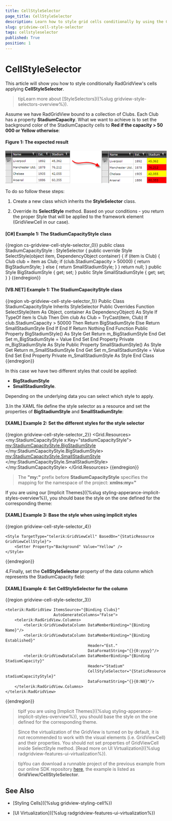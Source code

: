 ```yaml
---
title: CellStyleSelector
page_title: CellStyleSelector
description: Learn how to style grid cells conditionally by using the CellStyleSelector property of RadGridView - Telerik's {{ site.framework_name }} DataGrid.
slug: gridview-cell-style-selector
tags: cellstyleselector
published: True
position: 1
---
```


# CellStyleSelector

This article will show you how to style conditionally RadGridView's cells applying __CellStyleSelector__.
		
>tipLearn more about [StyleSelectors]({%slug gridview-style-selectors-overview%}).
		  
Assume we have RadGridView bound to a collection of Clubs. Each Club has a property __StadiumCapacity__. What we want to achieve is to set the background color of the StadiumCapacity cells to __Red if the capacity > 50 000 or Yellow otherwise__:

#### __Figure 1: The expected result__

![The expected result](images/gridview_cellstyleselector.png)

To do so follow these steps:

1. Create a new class which inherits the __StyleSelector__ class.

2. Override its __SelectStyle__ method. Based on your conditions - you return the proper Style that will be applied to the framework element (GridViewCell in our case).

#### __[C#] Example 1: The StadiumCapacityStyle class__

{{region cs-gridview-cell-style-selector_0}}
	public class StadiumCapacityStyle : StyleSelector
	{
	    public override Style SelectStyle(object item, DependencyObject container)
	    {
	        if (item is Club)
	        {
	            Club club = item as Club;
	            if (club.StadiumCapacity > 50000)
	            {
	                return BigStadiumStyle;
	            }
	            else
	            {
	                return SmallStadiumStyle;
	            }
	        }
	        return null;
	    }
	    public Style BigStadiumStyle { get; set; }
	    public Style SmallStadiumStyle { get; set; }
	}
{{endregion}}

#### __[VB.NET] Example 1: The StadiumCapacityStyle class__

{{region vb-gridview-cell-style-selector_1}}
	Public Class StadiumCapacityStyle
	    Inherits StyleSelector
	    Public Overrides Function SelectStyle(item As Object, container As DependencyObject) As Style
	        If TypeOf item Is Club Then
	            Dim club As Club = TryCast(item, Club)
	            If club.StadiumCapacity > 50000 Then
	                Return BigStadiumStyle
	            Else
	                Return SmallStadiumStyle
	            End If
	        End If
	        Return Nothing
	    End Function
	    Public Property BigStadiumStyle() As Style
	        Get
	            Return m_BigStadiumStyle
	        End Get
	        Set
	            m_BigStadiumStyle = Value
	        End Set
	    End Property
	    Private m_BigStadiumStyle As Style
	    Public Property SmallStadiumStyle() As Style
	        Get
	            Return m_SmallStadiumStyle
	        End Get
	        Set
	            m_SmallStadiumStyle = Value
	        End Set
	    End Property
	    Private m_SmallStadiumStyle As Style
	End Class
{{endregion}}

In this case we have two different styles that could be applied:

* __BigStadiumStyle__
* __SmallStadiumStyle__. 

Depending on the underlying data you can select which style to apply.

3.In the XAML file define the style selector as a resource and set the properties of __BigStadiumStyle__ and __SmallStadiumStyle__:

#### __[XAML] Example 2: Set the different styles for the style selector__

{{region gridview-cell-style-selector_2}}
		<Grid.Resources>
			<my:StadiumCapacityStyle x:Key="stadiumCapacityStyle">
				<my:StadiumCapacityStyle.BigStadiumStyle>
					<Style TargetType="telerik:GridViewCell">
						<Setter Property="Background" Value="Red"/>
					</Style>
				</my:StadiumCapacityStyle.BigStadiumStyle>
				<my:StadiumCapacityStyle.SmallStadiumStyle>
					<Style TargetType="telerik:GridViewCell">
						<Setter Property="Background" Value="Yellow" />
					</Style>
				</my:StadiumCapacityStyle.SmallStadiumStyle>
			</my:StadiumCapacityStyle>
		</Grid.Resources>
{{endregion}}

>The __"my:"__ prefix before __StadiumCapacityStyle__ specifies the mapping for the namespace of the project: __xmlns:my="__

If you are using our [Implicit Themes]({%slug styling-apperance-implicit-styles-overview%}), you should base the style on the one defined for the corresponding theme:

#### __[XAML] Example 3: Base the style when using implicit styles__

{{region gridview-cell-style-selector_4}}

	<Style TargetType="telerik:GridViewCell" BasedOn="{StaticResource GridViewCellStyle}">
		<Setter Property="Background" Value="Yellow" />
	</Style>
{{endregion}}

4.Finally, set the __CellStyleSelector__ property of the data column which represents the StadiumCapacity field:

#### __[XAML] Example 4: Set CellStyleSelector for the column__

{{region gridview-cell-style-selector_3}}

	<telerik:RadGridView ItemsSource="{Binding Clubs}"                   
	                     AutoGenerateColumns="False">
	    <telerik:RadGridView.Columns>
	        <telerik:GridViewDataColumn DataMemberBinding="{Binding Name}"/>
	        <telerik:GridViewDataColumn DataMemberBinding="{Binding Established}"
	                                    Header="Est."
	                                    DataFormatString="{}{0:yyyy}"/>
	        <telerik:GridViewDataColumn DataMemberBinding="{Binding StadiumCapacity}"
	                                    Header="Stadium"
	                                    CellStyleSelector="{StaticResource stadiumCapacityStyle}"
	                                    DataFormatString="{}{0:N0}"/>
	    </telerik:RadGridView.Columns>
	</telerik:RadGridView>
{{endregion}}

>tipIf you are using [Implicit Themes]({%slug styling-apperance-implicit-styles-overview%}), you should base the style on the one defined for the corresponding theme.

>Since the virtualization of the GridView is turned on by default, it is not recommended to work with the visual elements (i.e. GridViewCell) and their properties. You should not set properties of GridViewCell inside SelectStyle method. [Read more on UI Virtualization]({%slug radgridview-features-ui-virtualization%}).

>tipYou can download a runnable project of the previous example from our online SDK repository [here](https://github.com/telerik/xaml-sdk/), the example is listed as __GridView/CellStyleSelector__.
          
## See Also

* [Styling Cells]({%slug gridview-styling-cell%})

* [UI Virtualization]({%slug radgridview-features-ui-virtualization%})